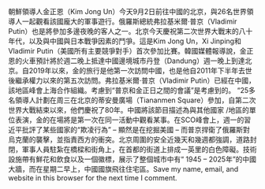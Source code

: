   朝鮮領導人金正恩（Kim Jong Un）今天9月2日前往中國的北京，與26名世界領導人一起觀看該國龐大的軍事遊行。俄羅斯總統弗拉基米爾·普京（Vladimir Putin）也是將參加多邊夜晚的客人之一。北京今天慶祝第二次世界大戰末的八十年代，以及與中國與日本戰爭因素的鬥爭。這是Kim Jong Un，Xi Jinping和Vladimir Putin（美國所有主要競爭對手）首次參加比賽。韓國媒體報導說，金正恩的火車預計將於週二晚上抵達中國邊境城市丹登（Dandung）週一晚上到達北京。自2019年以來，金的旅行是他第一次訪問中國，也是他自2011年下半年去世後繼承權力以來的第五次訪問。弗拉基米爾·普京（Vladimir Putin）已經在中國，該地區峰會上海合作組織。考慮到“普京和金正日之間的會議”是考慮到的。 “25多名領導人計劃在周三在北京的蒂安曼廣場（Tiananmen Square）參加，自第二次世界大戰結束以來，他們慶祝了80年。中國將該節目描述為與其他國家 /地區的單位表演，金的在場將是第一次在同一活動中觀看某事。在SCO峰會上，週一的習近平批評了某些國家的“欺凌行為”  – 顯然是在挖掘美國 – 而普京捍衛了俄羅斯對烏克蘭的襲擊，並指責西方的衝突。北京周圍的安全近幾天和幾週都強調，道路封閉，軍事人員駐紮在橋樑和街角上，在首都的街道上排成一英里的白色障礙。技術設施帶有鮮花和飲食以及一個徽標，展示了整個城市中有“ 1945  –  2025年”的中國大牆，而在星期二早上，中國國旗飛往住宅區。Save my name, email, and website in this browser for the next time I comment.